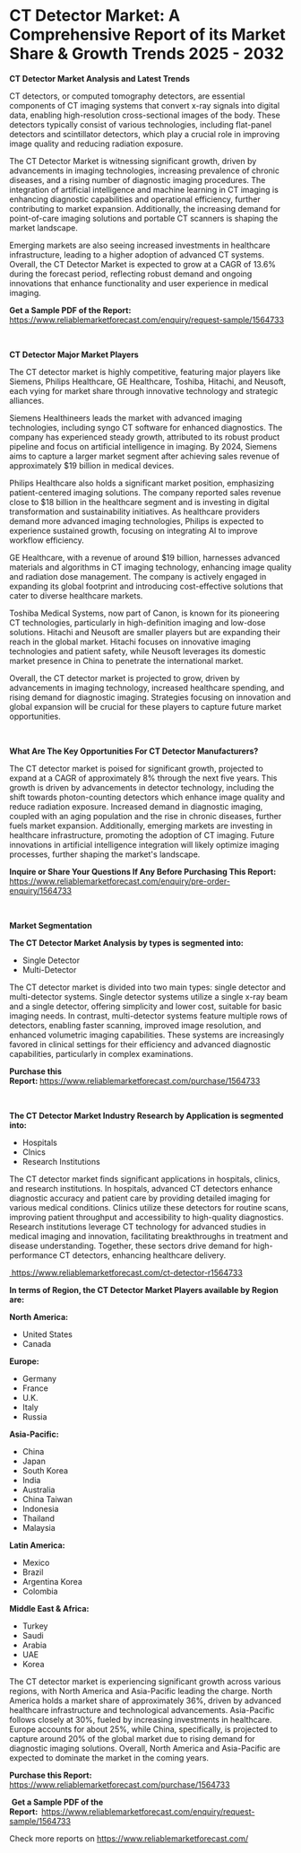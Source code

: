 <p><h1>CT Detector Market: A Comprehensive Report of its Market Share & Growth Trends 2025 - 2032</h1></p><p><strong>CT Detector Market Analysis and Latest Trends</strong></p>
<p><p>CT detectors, or computed tomography detectors, are essential components of CT imaging systems that convert x-ray signals into digital data, enabling high-resolution cross-sectional images of the body. These detectors typically consist of various technologies, including flat-panel detectors and scintillator detectors, which play a crucial role in improving image quality and reducing radiation exposure.</p><p>The CT Detector Market is witnessing significant growth, driven by advancements in imaging technologies, increasing prevalence of chronic diseases, and a rising number of diagnostic imaging procedures. The integration of artificial intelligence and machine learning in CT imaging is enhancing diagnostic capabilities and operational efficiency, further contributing to market expansion. Additionally, the increasing demand for point-of-care imaging solutions and portable CT scanners is shaping the market landscape.</p><p>Emerging markets are also seeing increased investments in healthcare infrastructure, leading to a higher adoption of advanced CT systems. Overall, the CT Detector Market is expected to grow at a CAGR of 13.6% during the forecast period, reflecting robust demand and ongoing innovations that enhance functionality and user experience in medical imaging.</p></p>
<p><strong>Get a Sample PDF of the Report:&nbsp;</strong> <a href="https://www.reliablemarketforecast.com/enquiry/request-sample/1564733?utm_campaign=2288&utm_medium=2&utm_source=Github&utm_content=ia&utm_term=04032025&utm_id=ct-detector">https://www.reliablemarketforecast.com/enquiry/request-sample/1564733</a></p>
<p>&nbsp;</p>
<p><strong>CT Detector Major Market Players</strong></p>
<p><p>The CT detector market is highly competitive, featuring major players like Siemens, Philips Healthcare, GE Healthcare, Toshiba, Hitachi, and Neusoft, each vying for market share through innovative technology and strategic alliances.</p><p>Siemens Healthineers leads the market with advanced imaging technologies, including syngo CT software for enhanced diagnostics. The company has experienced steady growth, attributed to its robust product pipeline and focus on artificial intelligence in imaging. By 2024, Siemens aims to capture a larger market segment after achieving sales revenue of approximately $19 billion in medical devices.</p><p>Philips Healthcare also holds a significant market position, emphasizing patient-centered imaging solutions. The company reported sales revenue close to $18 billion in the healthcare segment and is investing in digital transformation and sustainability initiatives. As healthcare providers demand more advanced imaging technologies, Philips is expected to experience sustained growth, focusing on integrating AI to improve workflow efficiency.</p><p>GE Healthcare, with a revenue of around $19 billion, harnesses advanced materials and algorithms in CT imaging technology, enhancing image quality and radiation dose management. The company is actively engaged in expanding its global footprint and introducing cost-effective solutions that cater to diverse healthcare markets. </p><p>Toshiba Medical Systems, now part of Canon, is known for its pioneering CT technologies, particularly in high-definition imaging and low-dose solutions. Hitachi and Neusoft are smaller players but are expanding their reach in the global market. Hitachi focuses on innovative imaging technologies and patient safety, while Neusoft leverages its domestic market presence in China to penetrate the international market.</p><p>Overall, the CT detector market is projected to grow, driven by advancements in imaging technology, increased healthcare spending, and rising demand for diagnostic imaging. Strategies focusing on innovation and global expansion will be crucial for these players to capture future market opportunities.</p></p>
<p>&nbsp;</p>
<p><strong>What Are The Key Opportunities For CT Detector Manufacturers?</strong></p>
<p><p>The CT detector market is poised for significant growth, projected to expand at a CAGR of approximately 8% through the next five years. This growth is driven by advancements in detector technology, including the shift towards photon-counting detectors which enhance image quality and reduce radiation exposure. Increased demand in diagnostic imaging, coupled with an aging population and the rise in chronic diseases, further fuels market expansion. Additionally, emerging markets are investing in healthcare infrastructure, promoting the adoption of CT imaging. Future innovations in artificial intelligence integration will likely optimize imaging processes, further shaping the market's landscape.</p></p>
<p><strong>Inquire or Share Your Questions If Any Before Purchasing This Report:</strong> <a href="https://www.reliablemarketforecast.com/enquiry/pre-order-enquiry/1564733?utm_campaign=2288&utm_medium=2&utm_source=Github&utm_content=ia&utm_term=04032025&utm_id=ct-detector">https://www.reliablemarketforecast.com/enquiry/pre-order-enquiry/1564733</a></p>
<p>&nbsp;</p>
<p><strong>Market Segmentation</strong></p>
<p><strong>The CT Detector Market Analysis by types is segmented into:</strong></p>
<p><ul><li>Single Detector</li><li>Multi-Detector</li></ul></p>
<p><p>The CT detector market is divided into two main types: single detector and multi-detector systems. Single detector systems utilize a single x-ray beam and a single detector, offering simplicity and lower cost, suitable for basic imaging needs. In contrast, multi-detector systems feature multiple rows of detectors, enabling faster scanning, improved image resolution, and enhanced volumetric imaging capabilities. These systems are increasingly favored in clinical settings for their efficiency and advanced diagnostic capabilities, particularly in complex examinations.</p></p>
<p><strong>Purchase this Report:&nbsp;</strong><a href="https://www.reliablemarketforecast.com/purchase/1564733?utm_campaign=2288&utm_medium=2&utm_source=Github&utm_content=ia&utm_term=04032025&utm_id=ct-detector">https://www.reliablemarketforecast.com/purchase/1564733</a></p>
<p>&nbsp;</p>
<p><strong>The CT Detector Market Industry Research by Application is segmented into:</strong></p>
<p><ul><li>Hospitals</li><li>Clnics</li><li>Research Institutions</li></ul></p>
<p><p>The CT detector market finds significant applications in hospitals, clinics, and research institutions. In hospitals, advanced CT detectors enhance diagnostic accuracy and patient care by providing detailed imaging for various medical conditions. Clinics utilize these detectors for routine scans, improving patient throughput and accessibility to high-quality diagnostics. Research institutions leverage CT technology for advanced studies in medical imaging and innovation, facilitating breakthroughs in treatment and disease understanding. Together, these sectors drive demand for high-performance CT detectors, enhancing healthcare delivery.</p></p>
<p><a href="https://www.reliablemarketforecast.com/ct-detector-r1564733?utm_campaign=2288&utm_medium=2&utm_source=Github&utm_content=ia&utm_term=04032025&utm_id=ct-detector">&nbsp;https://www.reliablemarketforecast.com/ct-detector-r1564733</a></p>
<p><strong>In terms of Region, the CT Detector Market Players available by Region are:</strong></p>
<p>
    <p> <strong> North America: </strong>
        <ul>
            <li>United States</li>
            <li>Canada</li>
        </ul>
        </p> 
    <p> <strong> Europe: </strong>
        <ul>
            <li>Germany</li>
            <li>France</li>
            <li>U.K.</li>
            <li>Italy</li>
            <li>Russia</li>
        </ul>
        </p> 
    <p> <strong> Asia-Pacific: </strong>
        <ul>
            <li>China</li>
            <li>Japan</li>
            <li>South Korea</li>
            <li>India</li>
            <li>Australia</li>
            <li>China Taiwan</li>
            <li>Indonesia</li>
            <li>Thailand</li>
            <li>Malaysia</li>
        </ul>
        </p> 
    <p> <strong> Latin America: </strong>
        <ul>
            <li>Mexico</li>
            <li>Brazil</li>
            <li>Argentina Korea</li>
            <li>Colombia</li>
        </ul>
        </p> 
    <p> <strong> Middle East & Africa: </strong>
        <ul>
            <li>Turkey</li>
            <li>Saudi</li>
            <li>Arabia</li>
            <li>UAE</li>
            <li>Korea</li>
        </ul>
    </p>
    </p>
<p><p>The CT detector market is experiencing significant growth across various regions, with North America and Asia-Pacific leading the charge. North America holds a market share of approximately 36%, driven by advanced healthcare infrastructure and technological advancements. Asia-Pacific follows closely at 30%, fueled by increasing investments in healthcare. Europe accounts for about 25%, while China, specifically, is projected to capture around 20% of the global market due to rising demand for diagnostic imaging solutions. Overall, North America and Asia-Pacific are expected to dominate the market in the coming years.</p></p>
<p><strong>Purchase this Report: </strong><a href="https://www.reliablemarketforecast.com/purchase/1564733?utm_campaign=2288&utm_medium=2&utm_source=Github&utm_content=ia&utm_term=04032025&utm_id=ct-detector">https://www.reliablemarketforecast.com/purchase/1564733</a></p>
<p>&nbsp;<strong>Get a Sample PDF of the Report:&nbsp;&nbsp;</strong><a href="https://www.reliablemarketforecast.com/enquiry/request-sample/1564733?utm_campaign=2288&utm_medium=2&utm_source=Github&utm_content=ia&utm_term=04032025&utm_id=ct-detector">https://www.reliablemarketforecast.com/enquiry/request-sample/1564733</a></p>
<p><strong></strong></p>
<p>Check more reports on <a href="https://www.reliablemarketforecast.com/?utm_campaign=2288&utm_medium=2&utm_source=Github&utm_content=ia&utm_term=04032025&utm_id=ct-detector">https://www.reliablemarketforecast.com/</a></p>